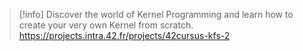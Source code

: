
> [!info] 
> Discover the world of Kernel Programming and learn how to create your very own Kernel from scratch.
> https://projects.intra.42.fr/projects/42cursus-kfs-2

